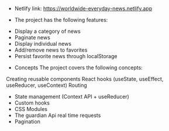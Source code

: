 * Netlify link:   https://worldwide-everyday-news.netlify.app

* The project has the following features:

- Display a category of news
- Paginate news
- Display individual news
- Add/remove news to favorites
- Persist favorite news through localStorage

* Concepts
The project covers the following concepts:

Creating reusable components
React hooks (useState, useEffect, useReducer, useContext)
Routing

- State management (Context API + useReducer)
- Custom hooks
- CSS Modules
- The guardian Api real time requests
- Pagination




